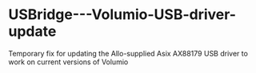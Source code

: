 # USBridge---Volumio-USB-driver-update
Temporary fix for updating the Allo-supplied Asix AX88179 USB driver to work on current versions of Volumio
